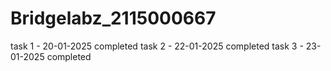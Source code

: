 # Bridgelabz_2115000667
task 1 - 20-01-2025 
completed
task 2 - 22-01-2025
completed
task 3 - 23-01-2025
completed
